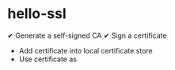 # hello-ssl

✔ Generate a self-signed CA
✔ Sign a certificate
- Add certificate into local certificate store
- Use certificate as
